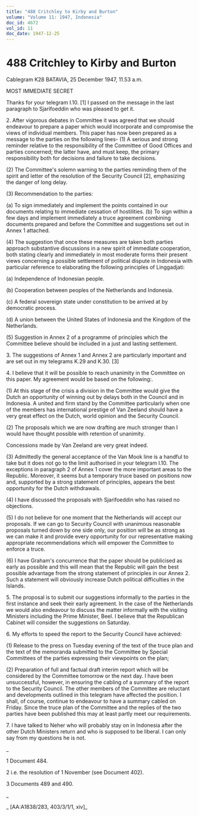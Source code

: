 ```yaml
---
title: "488 Critchley to Kirby and Burton"
volume: "Volume 11: 1947, Indonesia"
doc_id: 4672
vol_id: 11
doc_date: 1947-12-25
---
```


# 488 Critchley to Kirby and Burton

Cablegram K28 BATAVIA, 25 December 1947, 11.53 a.m.

MOST IMMEDIATE SECRET

Thanks for your telegram I.10. [1] I passed on the message in the last paragraph to Sjarifoeddin who was pleased to get it.

2\. After vigorous debates in Committee it was agreed that we should endeavour to prepare a paper which would incorporate and compromise the views of individual members. This paper has now been prepared as a message to the parties on the following lines- (1) A serious and strong reminder relative to the responsibility of the Committee of Good Offices and parties concerned; the latter have, and must keep, the primary responsibility both for decisions and failure to take decisions.

(2) The Committee's solemn warning to the parties reminding them of the spirit and letter of the resolution of the Security Council [2], emphasizing the danger of long delay.

(3) Recommendation to the parties:

(a) To sign immediately and implement the points contained in our documents relating to immediate cessation of hostilities. (b) To sign within a few days and implement immediately a truce agreement combining documents prepared and before the Committee and suggestions set out in Annex 1 attached.

(4) The suggestion that once these measures are taken both parties approach substantive discussions in a new spirit of immediate cooperation, both stating clearly and immediately in most moderate forms their present views concerning a possible settlement of political dispute in Indonesia with particular reference to elaborating the following principles of Linggadjati:

(a) Independence of Indonesian people.

(b) Cooperation between peoples of the Netherlands and Indonesia.

(c) A federal sovereign state under constitution to be arrived at by democratic process.

(d) A union between the United States of Indonesia and the Kingdom of the Netherlands.

(5) Suggestion in Annex 2 of a programme of principles which the Committee believe should be included in a just and lasting settlement.

3\. The suggestions of Annex 1 and Annex 2 are particularly important and are set out in my telegrams K.29 and K.30. [3]

4\. I believe that it will be possible to reach unanimity in the Committee on this paper. My agreement would be based on the following:.

(1) At this stage of the crisis a division in the Committee would give the Dutch an opportunity of winning out by delays both in the Council and in Indonesia. A united and firm stand by the Committee particularly when one of the members has international prestige of Van Zeeland should have a very great effect on the Dutch, world opinion and the Security Council.

(2) The proposals which we are now drafting are much stronger than I would have thought possible with retention of unanimity.

Concessions made by Van Zeeland are very great indeed.

(3) Admittedly the general acceptance of the Van Mook line is a handful to take but it does not go to the limit authorised in your telegram I.10. The exceptions in paragraph 2 of Annex 1 cover the more important areas to the Republic. Moreover, it seems but a temporary truce based on positions now and, supported by a strong statement of principles, appears the best opportunity for the Dutch withdrawals.

(4) I have discussed the proposals with Sjarifoeddin who has raised no objections.

(5) I do not believe for one moment that the Netherlands will accept our proposals. If we can go to Security Council with unanimous reasonable proposals turned down by one side only, our position will be as strong as we can make it and provide every opportunity for our representative making appropriate recommendations which will empower the Committee to enforce a truce.

(6) I have Graham's concurrence that the paper should be publicised as early as possible and this will mean that the Republic will gain the best possible advantage from the strong statement of principles in our Annex 2. Such a statement will obviously increase Dutch political difficulties in the Islands.

5\. The proposal is to submit our suggestions informally to the parties in the first instance and seek their early agreement. In the case of the Netherlands we would also endeavour to discuss the matter informally with the visiting Ministers including the Prime Minister, Beel. I believe that the Republican Cabinet will consider the suggestions on Saturday.

6\. My efforts to speed the report to the Security Council have achieved:

(1) Release to the press on Tuesday evening of the text of the truce plan and the text of the memoranda submitted to the Committee by Special Committees of the parties expressing their viewpoints on the plan;

(2) Preparation of full and factual draft interim report which will be considered by the Committee tomorrow or the next day. I have been unsuccessful, however, in ensuring the cabling of a summary of the report to the Security Council. The other members of the Committee are reluctant and developments outlined in this telegram have affected the position. I shall, of course, continue to endeavour to have a summary cabled on Friday. Since the truce plan of the Committee and the replies of the two parties have been published this may at least partly meet our requirements.

7\. I have talked to Neher who will probably stay on in Indonesia after the other Dutch Ministers return and who is supposed to be liberal. I can only say from my questions he is not.

_

1 Document 484.

2 i.e. the resolution of 1 November (see Document 402).

3 Documents 489 and 490.

_

_ [AA:A1838/283, 403/3/1/1, xiv]_
